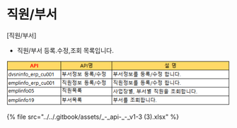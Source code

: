 # 직원/부서

 \[직원/부서\]

 - 직원/부서 등록.수정,조회 목록입니다.

![\[&#xADF8;&#xB9BC;1\] &#xC9C1;&#xC6D0;/&#xBD80;&#xC11C; &#xB4F1;&#xB85D;, &#xC218;&#xC815;, &#xC870;&#xD68C;](../../.gitbook/assets/image%20%28140%29.png)

{% file src="../../.gitbook/assets/\_-\_api-\_-\_v1-3 \(3\).xlsx" %}

